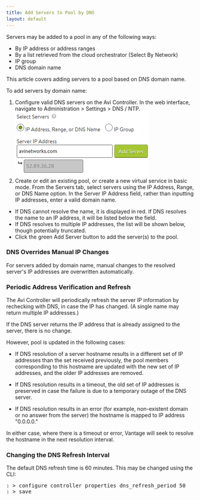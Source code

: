 ```yaml
---
title: Add Servers to Pool by DNS
layout: default
---
```

Servers may be added to a pool in any of the following ways:

* By IP address or address ranges
* By a list retrieved from the cloud orchestrator (Select By Network)
* IP group
* DNS domain name

This article covers adding servers to a pool based on DNS domain name.

To add servers by domain name:

1. Configure valid DNS servers on the Avi Controller. In the web interface, navigate to Administration > Settings > DNS / NTP.<img src="img/DNS.png" alt="DNS" width="359" height="173">
1. Create or edit an existing pool, or create a new virtual service in basic mode. From the Servers tab, select servers using the IP Address, Range, or DNS Name option. In the Server IP Address field, rather than inputting IP addresses, enter a valid domain name.

* If DNS cannot resolve the name, it is displayed in red. If DNS resolves the name to an IP address, it will be listed below the field.
* If DNS resolves to multiple IP addresses, the list will be shown below, though potentially truncated.
* Click the green Add Server button to add the server(s) to the pool.

### DNS Overrides Manual IP Changes

For servers added by domain name, manual changes to the resolved server's IP addresses are overwritten automatically.

### Periodic Address Verification and Refresh

The Avi Controller will periodically refresh the server IP information by rechecking with DNS, in case the IP has changed. (A single name may return multiple IP addresses.)

If the DNS server returns the IP address that is already assigned to the server, there is no change.

However, pool is updated in the following cases:

* If DNS resolution of a server hostname results in a different set of IP addresses than the set received previously, the pool members corresponding to this hostname are updated with the new set of IP addresses, and the older IP addresses are removed.

* If DNS resolution results in a timeout, the old set of IP addresses is preserved in case the failure is due to a temporary outage of the DNS server.

* If DNS resolution results in an error (for example, non-existent domain or no answer from the server) the hostname is mapped to IP address "0.0.0.0."

In either case, where there is a timeout or error, Vantage will seek to resolve the hostname in the next resolution interval.

### Changing the DNS Refresh Interval

The default DNS refresh time is 60 minutes. This may be changed using the CLI:
<pre class="">: &gt; configure controller properties dns_refresh_period 50
: &gt; save</pre>